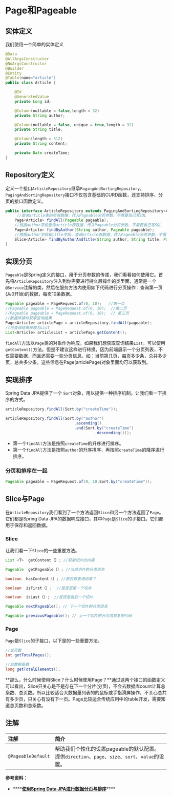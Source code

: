 # Page和Pageable

## 实体定义

我们使用一个简单的实体定义

```java
@Data
@AllArgsConstructor
@NoArgsConstructor
@Builder
@Entity
@Table(name="article")
public class Article {

    @Id
    @GeneratedValue
    private Long id;

    @Column(nullable = false,length = 32)
    private String author;

    @Column(nullable = false, unique = true,length = 32)
    private String title;

    @Column(length = 512)
    private String content;

    private Date createTime;
}
```

## Repository定义

定义一个接口`ArticleRepository`继承`PagingAndSortingRepository`。`PagingAndSortingRepository`接口不仅包含基础的CURD函数，还支持排序、分页的接口函数定义。

```java
public interface ArticleRepository extends PagingAndSortingRepository<Article,Long> {
     //查询article表的所有数据，传入Pageable分页参数，不需要自己写SQL
    Page<Article> findAll(Pageable pageable);
    //根据author字段查询article表数据，传入Pageable分页参数，不需要自己写SQL
    Page<Article> findByAuthor(String author, Pageable pageable);
    //根据author字段和title字段，查询article表数据，传入Pageable分页参数，不需要自己写SQL
    Slice<Article> findByAuthorAndTitle(String author, String title, Pageable pageable);
}
```

## 实现分页

`Pageable`是Spring定义的接口，用于分页参数的传递，我们看看如何使用它。首先将`ArticleRepository`注入到你需要进行持久层操作的类里面，通常是一个`@Service`注解的类，然后在服务方法内使用如下代码进行分页操作：查询第一页\(从0开始\)的数据，每页10条数据。

```java
Pageable pageable = PageRequest.of(0, 10);   //第一页
//Pageable pageable = PageRequest.of(0, 10);  //第二页
//Pageable pageable = PageRequest.of(0, 10);  // 第三页
//数据库操作获取查询结果
Page<Article> articlePage = articleRepository.findAll(pageable);
//将查询结果转换为List
List<Article> articleList = articlePage.getContent();
```

`findAll`方法以`Page`类的对象作为响应，如果我们想获取查询结果`List`，可以使用`getContent()`方法。但是不建议这样进行转换，因为前端展示一个分页列表，不仅需要数据，而且还需要一些分页信息。如：当前第几页，每页多少条，总共多少页，总共多少条。这些信息在Page\(articlePage\)对象里面均可以获取到。

## 实现排序

Spring Data JPA提供了一个 `Sort`对象，用以提供一种排序机制。让我们看一下排序的方式。

```java
articleRepository.findAll(Sort.by("createTime"));

articleRepository.findAll(Sort.by("author")
                              .ascending()
                              .and(Sort.by("createTime")
                                       .descending()));
```

* 第一个`findAll`方法是按照`createTime`的升序进行排序。
* 第一个`findAll`方法是按照`author`的升序排序，再按照`createTime`的降序进行排序。

### **分页和排序在一起**

```java
Pageable pageable = PageRequest.of(0, 10,Sort.by("createTime"));
```

## Slice与Page

在`ArticleRepository`我们看到了一个方法返回`Slice`和另一个方法返回了`Page`。它们都是Spring Data JPA的数据响应接口，其中`Page`是`Slice`的子接口。它们都用于保存和返回数据。

### **Slice**

让我们看一下`Slice`的一些重要方法。

```java
List <T>  getContent（）; //获取切片的内容

Pageable  getPageable（）; //当前切片的分页信息

boolean  hasContent（）; //是否有查询结果？

boolean  isFirst（）;  //是否是第一个切片

boolean  isLast（）;  //是否是最后一个切片

Pageable nextPageable(); // 下一个切片的分页信息

Pageable previousPageable(); // 上一个切片的分页信息复制代码
```

### **Page**

 `Page`是`Slice`的子接口，以下是的一些重要方法。

```java
//总页数
int getTotalPages();

//总数据条数
long getTotalElements();
```

**那么，什么时候使用Slice？什么时候使用Page？**通过这两个接口的函数定义可以看出，Slice只关心是不是存在下一个分片\(分页\)，不会去数据库count计算总条数、总页数。所以比较适合大数据量列表的的鼠标或手指滑屏操作，不关心总共有多少页，只关心有没有下一页。Page比较适合传统应用中的table开发，需要知道总页数和总条数。

## 注解

| 注解 | 简介 |
| :--- | :--- |
| `@PageableDefault` | 帮助我们个性化的设置pageable的默认配置。提供`direction`、`page`、`size`、`sort`、`value`的设置。 |





**参考资料：**

* \*\*\*\*[**使用Spring Data JPA进行数据分页与排序**](https://juejin.im/post/6844903988903542798)\*\*\*\*

